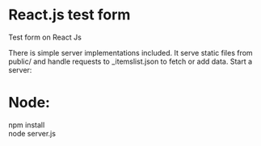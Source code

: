 # React.js test form
Test form on React Js

There is simple server implementations included. It serve static files from public/ and handle requests to _itemslist.json to fetch or add data. Start a server:

**Node**:
========
npm install  
node server.js
